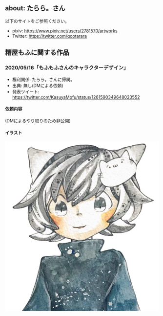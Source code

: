## about: たらら。さん

以下のサイトをご参照ください。

- pixiv: https://www.pixiv.net/users/2781570/artworks
- Twitter: https://twitter.com/qootarara

## 糟屋もふに関する作品

### 2020/05/16「もふもふさんのキャラクターデザイン」

- 権利関係: たらら。さんに帰属。
- 出典: 無し(DMによる依頼)
- 発表ツイート: https://twitter.com/KasuyaMofu/status/1261590349648023552

#### 依頼内容

(DMによるやり取りのため非公開)

#### イラスト

![2020/05/16 もふもふさんのキャラクターデザイン](./20200516_character_design.png)
